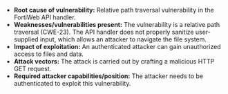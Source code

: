 - **Root cause of vulnerability:** Relative path traversal vulnerability in the FortiWeb API handler.
- **Weaknesses/vulnerabilities present:** The vulnerability is a relative path traversal (CWE-23). The API handler does not properly sanitize user-supplied input, which allows an attacker to navigate the file system.
- **Impact of exploitation:** An authenticated attacker can gain unauthorized access to files and data.
- **Attack vectors:** The attack is carried out by crafting a malicious HTTP GET request.
- **Required attacker capabilities/position:** The attacker needs to be authenticated to exploit this vulnerability.
